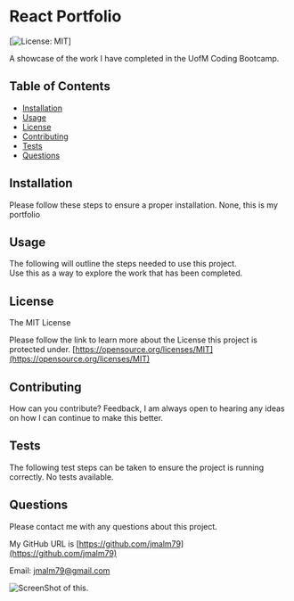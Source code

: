 
# React Portfolio

  [![License: MIT](https://img.shields.io/badge/License-MIT-yellow.svg)]

  A showcase of the work I have completed in the UofM Coding Bootcamp.

  ## Table of Contents
  * [Installation](#Installation)
  * [Usage](#Usage)
  * [License](#License)
  * [Contributing](#Contributing)
  * [Tests](#Tests)
  * [Questions](#Questions)

## Installation

Please follow these steps to ensure a proper installation. 
None, this is my portfolio

## Usage

The following will outline the steps needed to use this project.  
Use this as a way to explore the work that has been completed. 

## License
The MIT License

Please follow the link to learn more about the License this project is protected under. 
[https://opensource.org/licenses/MIT](https://opensource.org/licenses/MIT)

## Contributing

How can you contribute? 
Feedback, I am always open to hearing any ideas on how I can continue to make this better. 

## Tests

The following test steps can be taken to ensure the project is running correctly. 
No tests available. 

## Questions

Please contact me with any questions about this project. 

My GitHub URL is [https://github.com/jmalm79](https://github.com/jmalm79)

Email: jmalm79@gmail.com

![ScreenShot of this.](images/projectScreenShot.jpg)
